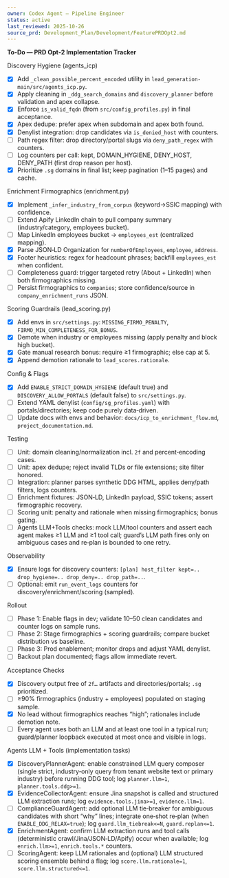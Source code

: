 ```yaml
---
owner: Codex Agent – Pipeline Engineer
status: active
last_reviewed: 2025-10-26
source_prd: Development_Plan/Development/FeaturePRDOpt2.md
---
```


**To‑Do — PRD Opt‑2 Implementation Tracker**

Discovery Hygiene (agents_icp)
- [x] Add `_clean_possible_percent_encoded` utility in `lead_generation-main/src/agents_icp.py`.
- [x] Apply cleaning in `_ddg_search_domains` and `discovery_planner` before validation and apex collapse.
- [x] Enforce `is_valid_fqdn` (from `src/config_profiles.py`) in final acceptance.
- [x] Apex dedupe: prefer apex when subdomain and apex both found.
- [x] Denylist integration: drop candidates via `is_denied_host` with counters.
- [ ] Path regex filter: drop directory/portal slugs via `deny_path_regex` with counters.
- [ ] Log counters per call: kept, DOMAIN_HYGIENE, DENY_HOST, DENY_PATH (first drop reason per host).
- [x] Prioritize `.sg` domains in final list; keep pagination (1–15 pages) and cache.

Enrichment Firmographics (enrichment.py)
- [x] Implement `_infer_industry_from_corpus` (keyword→SSIC mapping) with confidence.
- [ ] Extend Apify LinkedIn chain to pull company summary (industry/category, employees bucket).
- [ ] Map LinkedIn employees bucket → `employees_est` (centralized mapping).
- [x] Parse JSON‑LD Organization for `numberOfEmployees`, `employee`, `address`.
- [x] Footer heuristics: regex for headcount phrases; backfill `employees_est` when confident.
- [ ] Completeness guard: trigger targeted retry (About + LinkedIn) when both firmographics missing.
- [ ] Persist firmographics to `companies`; store confidence/source in `company_enrichment_runs` JSON.

Scoring Guardrails (lead_scoring.py)
- [x] Add envs in `src/settings.py`: `MISSING_FIRMO_PENALTY`, `FIRMO_MIN_COMPLETENESS_FOR_BONUS`.
- [x] Demote when industry or employees missing (apply penalty and block high bucket).
- [x] Gate manual research bonus: require ≥1 firmographic; else cap at 5.
- [x] Append demotion rationale to `lead_scores.rationale`.

Config & Flags
- [x] Add `ENABLE_STRICT_DOMAIN_HYGIENE` (default true) and `DISCOVERY_ALLOW_PORTALS` (default false) to `src/settings.py`.
- [ ] Extend YAML denylist (`config/sg_profiles.yaml`) with portals/directories; keep code purely data‑driven.
- [ ] Update docs with envs and behavior: `docs/icp_to_enrichment_flow.md`, `project_documentation.md`.

Testing
- [ ] Unit: domain cleaning/normalization incl. `2f` and percent‑encoding cases.
- [ ] Unit: apex dedupe; reject invalid TLDs or file extensions; site filter honored.
- [ ] Integration: planner parses synthetic DDG HTML, applies deny/path filters, logs counters.
- [ ] Enrichment fixtures: JSON‑LD, LinkedIn payload, SSIC tokens; assert firmographic recovery.
- [ ] Scoring unit: penalty and rationale when missing firmographics; bonus gating.
 - [ ] Agents LLM+Tools checks: mock LLM/tool counters and assert each agent makes ≥1 LLM and ≥1 tool call; guard’s LLM path fires only on ambiguous cases and re‑plan is bounded to one retry.

Observability
- [x] Ensure logs for discovery counters: `[plan] host_filter kept=.. drop_hygiene=.. drop_deny=.. drop_path=..`.
- [ ] Optional: emit `run_event_logs` counters for discovery/enrichment/scoring (sampled).

Rollout
- [ ] Phase 1: Enable flags in dev; validate 10–50 clean candidates and counter logs on sample runs.
- [ ] Phase 2: Stage firmographics + scoring guardrails; compare bucket distribution vs baseline.
- [ ] Phase 3: Prod enablement; monitor drops and adjust YAML denylist.
- [ ] Backout plan documented; flags allow immediate revert.

Acceptance Checks
- [x] Discovery output free of `2f…` artifacts and directories/portals; `.sg` prioritized.
- [ ] ≥90% firmographics (industry + employees) populated on staging sample.
- [x] No lead without firmographics reaches “high”; rationales include demotion note.
 - [ ] Every agent uses both an LLM and at least one tool in a typical run; guard/planner loopback executed at most once and visible in logs.

Agents LLM + Tools (implementation tasks)
- [x] DiscoveryPlannerAgent: enable constrained LLM query composer (single strict, industry‑only query from tenant website text or primary industry) before running DDG tool; log `planner.llm=1`, `planner.tools.ddg>=1`.
- [x] EvidenceCollectorAgent: ensure Jina snapshot is called and structured LLM extraction runs; log `evidence.tools.jina>=1`, `evidence.llm=1`.
- [ ] ComplianceGuardAgent: add optional LLM tie‑breaker for ambiguous candidates with short “why” lines; integrate one‑shot re‑plan (when `ENABLE_DDG_RELAX=true`); log `guard.llm_tiebreak<=N`, `guard.replan<=1`.
- [x] EnrichmentAgent: confirm LLM extraction runs and tool calls (deterministic crawl/Jina/JSON‑LD/Apify) occur when available; log `enrich.llm>=1`, `enrich.tools.*` counters.
- [ ] ScoringAgent: keep LLM rationales and (optional) LLM structured scoring ensemble behind a flag; log `score.llm.rationale=1`, `score.llm.structured<=1`.
